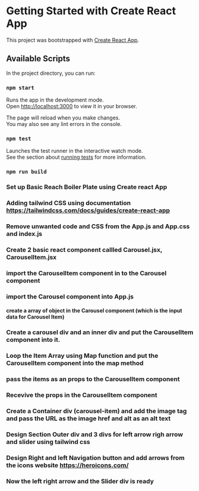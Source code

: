 # Getting Started with Create React App

This project was bootstrapped with [Create React App](https://github.com/facebook/create-react-app).

## Available Scripts

In the project directory, you can run:

### `npm start`

Runs the app in the development mode.\
Open [http://localhost:3000](http://localhost:3000) to view it in your browser.

The page will reload when you make changes.\
You may also see any lint errors in the console.

### `npm test`

Launches the test runner in the interactive watch mode.\
See the section about [running tests](https://facebook.github.io/create-react-app/docs/running-tests) for more information.

### `npm run build`




### Set up Basic Reach Boiler Plate using Create react App
### Adding tailwind CSS using documentation https://tailwindcss.com/docs/guides/create-react-app
### Remove unwanted code and CSS from the App.js and App.css and index.js
### Create 2 basic react component callled Carousel.jsx, CarouselItem.jsx
### import the CarouselItem component in to the Carousel component 
### import the Carousel component into App.js
#### create a array of object in the Carousel component (which is the input data for Carousel Item)
### Create a carousel div and an inner div and put the CarouselItem component into it.
### Loop the Item Array using Map function and put the CarouselItem component into the map method
### pass the items as an props to the CarouselItem component
### Recevive the props in the CarouselItem component
### Create a Container div (carousel-item) and add the image tag and pass the URL as the image href and alt as an alt text
### Design Section Outer div and 3 divs for left arrow righ arrow and slider using tailwind css
### Design Right and left Navigation button and add arrows from the icons website https://heroicons.com/
### Now the left right arrow and the Slider div is ready

